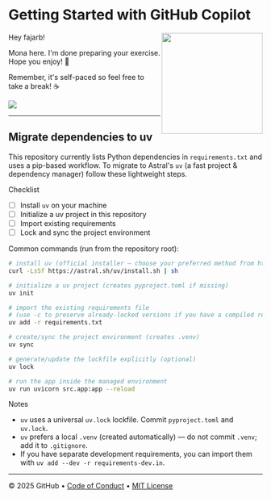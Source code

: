 # Getting Started with GitHub Copilot

<img src="https://octodex.github.com/images/Professortocat_v2.png" align="right" height="200px" />

Hey fajarb!

 Mona here. I'm done preparing your exercise. Hope you enjoy! 💚

 Remember, it's self-paced so feel free to take a break! ☕️

 [![](https://img.shields.io/badge/Go%20to%20Exercise-%E2%86%92-1f883d?style=for-the-badge&logo=github&labelColor=197935)](https://github.com/fajarb/skills-getting-started-with-github-copilot/issues/1)

 ---

 ## Migrate dependencies to uv

 This repository currently lists Python dependencies in `requirements.txt` and uses a pip-based workflow. To migrate to Astral's `uv` (a fast project & dependency manager) follow these lightweight steps.

 Checklist

 - [ ] Install `uv` on your machine
 - [ ] Initialize a uv project in this repository
 - [ ] Import existing requirements
 - [ ] Lock and sync the project environment

 Common commands (run from the repository root):

 ```bash
 # install uv (official installer — choose your preferred method from https://docs.astral.sh/uv/getting-started/installation/)
 curl -LsSf https://astral.sh/uv/install.sh | sh

 # initialize a uv project (creates pyproject.toml if missing)
 uv init

 # import the existing requirements file
 # (use -c to preserve already-locked versions if you have a compiled requirements.txt)
 uv add -r requirements.txt

 # create/sync the project environment (creates .venv)
 uv sync

 # generate/update the lockfile explicitly (optional)
 uv lock

 # run the app inside the managed environment
 uv run uvicorn src.app:app --reload
 ```

 Notes

 - `uv` uses a universal `uv.lock` lockfile. Commit `pyproject.toml` and `uv.lock`.
 - `uv` prefers a local `.venv` (created automatically) — do not commit `.venv`; add it to `.gitignore`.
 - If you have separate development requirements, you can import them with `uv add --dev -r requirements-dev.in`.

 ---

 &copy; 2025 GitHub &bull; [Code of Conduct](https://www.contributor-covenant.org/version/2/1/code_of_conduct/code_of_conduct.md) &bull; [MIT License](https://gh.io/mit)

